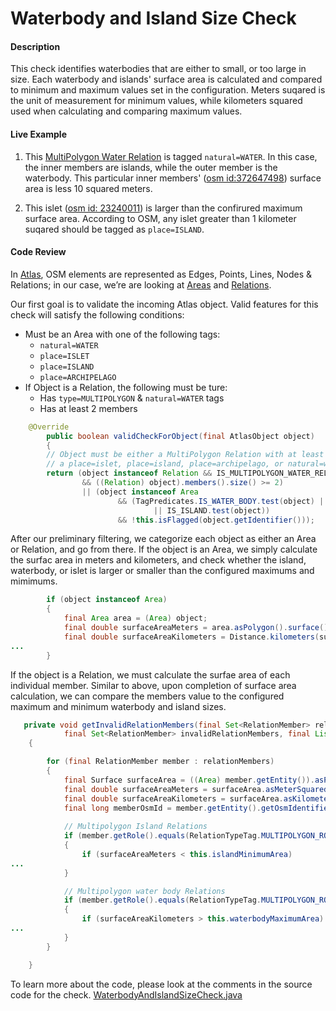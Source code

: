 # Waterbody and Island Size Check

#### Description
This check identifies waterbodies that are either to small, or too large in size. Each waterbody and islands' surface area is calculated and compared to minimum and maximum values set in the configuration. Meters suqared is the unit of measurement for minimum values, while kilometers squared used when calculating and comparing maximum values.

#### Live Example
1) This [MultiPolygon Water Relation](https://www.openstreetmap.org/relation/2622285#map=14/59.2859/14.6538) is tagged `natural=WATER`. In this case, the inner members are islands, while the outer member is the waterbody. This particular inner members' ([osm id:372647498](https://www.openstreetmap.org/way/372647498)) surface area is less 10 squared meters.
 
2) This islet ([osm id: 23240011](https://www.openstreetmap.org/way/23240011)) is larger than the confirured maximum surface area. According to OSM, any islet greater than 1 kilometer suqared should be tagged as `place=ISLAND`.

#### Code Review
In [Atlas](https://github.com/osmlab/atlas), OSM elements are represented as Edges, Points, Lines, 
Nodes & Relations; in our case, we’re are looking at [Areas](https://github.com/osmlab/atlas/blob/dev/src/main/java/org/openstreetmap/atlas/geography/atlas/items/Area.java) and [Relations](https://github.com/osmlab/atlas/blob/dev/src/main/java/org/openstreetmap/atlas/geography/atlas/items/Relation.java).

Our first goal is to validate the incoming Atlas object. Valid features for this check will satisfy
the following conditions:
* Must be an Area with one of the following tags:
    * `natural=WATER`
    * `place=ISLET`
    * `place=ISLAND`
    * `place=ARCHIPELAGO`
* If Object is a Relation, the following must be ture:
    * Has `type=MULTIPOLYGON` & `natural=WATER` tags
    * Has at least 2 members 

```java
    @Override
        public boolean validCheckForObject(final AtlasObject object)
        {
        // Object must be either a MultiPolygon Relation with at least one member, or an Area with
        // a place=islet, place=island, place=archipelago, or natural=water tag
        return (object instanceof Relation && IS_MULTIPOLYGON_WATER_RELATION.test(object)
                && ((Relation) object).members().size() >= 2)
                || (object instanceof Area
                        && (TagPredicates.IS_WATER_BODY.test(object) || IS_ISLET.test(object)
                                || IS_ISLAND.test(object))
                        && !this.isFlagged(object.getIdentifier()));
```

After our preliminary filtering, we categorize each object as either an Area or Relation, and go from there. If the object is an Area, we simply calculate the surfac area in meters and kilometers, and check whether the island, waterbody, or islet is larger or smaller than the configured maximums and mimimums. 

```java
        if (object instanceof Area)
        {
            final Area area = (Area) object;
            final double surfaceAreaMeters = area.asPolygon().surface().asMeterSquared();
            final double surfaceAreaKilometers = Distance.kilometers(surfaceAreaMeters).asKilometers();
...
        }
```

If the object is a Relation, we must calculate the surfae area of each individual member. Similar to above, upon completion of surface area calculation, we can compare the members value to the configured maximum and minimum waterbody and island sizes.

```java
   private void getInvalidRelationMembers(final Set<RelationMember> relationMembers,
            final Set<RelationMember> invalidRelationMembers, final List<String> instructions)
    {

        for (final RelationMember member : relationMembers)
        {
            final Surface surfaceArea = ((Area) member.getEntity()).asPolygon().surface();
            final double surfaceAreaMeters = surfaceArea.asMeterSquared();
            final double surfaceAreaKilometers = surfaceArea.asKilometerSquared();
            final long memberOsmId = member.getEntity().getOsmIdentifier();
            
            // Multipolygon Island Relations
            if (member.getRole().equals(RelationTypeTag.MULTIPOLYGON_ROLE_INNER))
            {
                if (surfaceAreaMeters < this.islandMinimumArea)
...
            }

            // Multipolygon water body Relations
            if (member.getRole().equals(RelationTypeTag.MULTIPOLYGON_ROLE_OUTER))
            {
                if (surfaceAreaKilometers > this.waterbodyMaximumArea)
...
            }
        }

    }
```

To learn more about the code, please look at the comments in the source code for the check.
[WaterbodyAndIslandSizeCheck.java](../../src/main/java/org/openstreetmap/atlas/checks/validation/points/WaterbodyAndIslandSizeCheck.java)